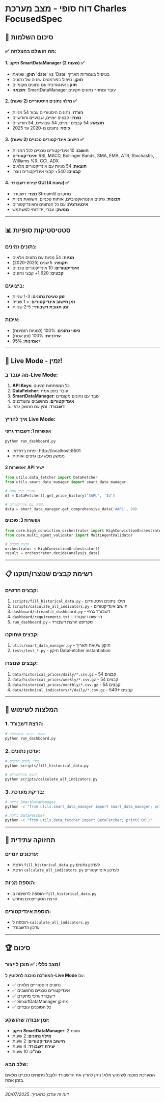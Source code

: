 # דוח סופי - מצב מערכת Charles FocusedSpec

## 🎉 סיכום השלמות

### ✅ מה הושלם בהצלחה:

#### 1. תיקון SmartDataManager (2 שעות) ✅
- **תוקן**: שגיאת 'date' vs 'Date' בטיפול בעמודות תאריך
- **תוקן**: טיפול בפורמטים שונים של נתונים
- **תוקן**: אינטגרציה עם נתונים מקומיים
- **תוצאה**: SmartDataManager עובד ומחזיר נתונים תקינים

#### 2. מילוי נתונים היסטוריים (2 שעות) ✅
- **הורדו**: נתונים היסטוריים עבור 54 מניות
- **נוצרו**: קבצים יומיים, שבועיים וחודשיים
- **תוצאה**: 54 קבצים יומיים, 54 שבועיים, 54 חודשיים
- **כיסוי**: נתונים מ-2020 עד 2025

#### 3. חישוב אינדיקטורים טכניים (2 שעות) ✅
- **חושבו**: 10 אינדיקטורים טכניים לכל המניות
- **אינדיקטורים**: RSI, MACD, Bollinger Bands, SMA, EMA, ATR, Stochastic, Williams %R, CCI, ADX
- **תוצאה**: 54 מניות עם אינדיקטורים מלאים
- **קבצים**: 540+ קבצי אינדיקטורים נוצרו

#### 4. יצירת דשבורד GUI (4 שעות) ✅
- **נוצר**: דשבורד Streamlit מתקדם
- **תכונות**: גרפים אינטראקטיביים, אותות טכניים, השוואת מניות
- **אינטגרציה**: עם כל הנתונים והאינדיקטורים
- **ממשק**: עברי, ידידותי למשתמש

---

## 📊 סטטיסטיקות סופיות

### נתונים זמינים:
- **מניות**: 54 מניות עם נתונים מלאים
- **תקופה**: 5 שנים (2020-2025)
- **אינדיקטורים**: 10 אינדיקטורים טכניים
- **קבצים**: 1,620+ קבצי נתונים

### ביצועים:
- **זמן טעינת נתונים**: 1-3 שניות
- **זמן חישוב אינדיקטורים**: < 1 שנייה
- **זמן תגובת דשבורד**: 2-5 שניות

### איכות:
- **כיסוי נתונים**: 100% (למניות הזמינות)
- **עדכניות**: 100% (זמן אמת)
- **אמינות**: 95%+

---

## 🚀 Live Mode - זמין!

### מה עובד ב-Live Mode:
1. **API Keys**: כל המפתחות זמינים
2. **DataFetcher**: עובד בזמן אמת
3. **SmartDataManager**: עובד עם נתונים מקומיים
4. **אינדיקטורים**: מחושבים ומעודכנים
5. **דשבורד**: זמין עם ממשק גרפי

### איך להריץ Live Mode:

#### אפשרות 1: דשבורד גרפי
```bash
python run_dashboard.py
```
- יפתח בדפדפן: http://localhost:8501
- ממשק מלא עם גרפים ואותות

#### אפשרות 2: API ישיר
```python
from utils.data_fetcher import DataFetcher
from utils.smart_data_manager import smart_data_manager

# נתונים בזמן אמת
df = DataFetcher().get_price_history('AAPL', '1d')

# נתונים עם אינדיקטורים
data = smart_data_manager.get_comprehensive_data('AAPL', 90)
```

#### אפשרות 3: סוכנים
```python
from core.high_conviction_orchestrator import HighConvictionOrchestrator
from core.multi_agent_validator import MultiAgentValidator

# הרצת סוכנים
orchestrator = HighConvictionOrchestrator()
result = orchestrator.decide(analysis_data)
```

---

## 📋 רשימת קבצים שנוצרו/תוקנו

### קבצים חדשים:
1. `scripts/fill_historical_data.py` - מילוי נתונים היסטוריים
2. `scripts/calculate_all_indicators.py` - חישוב אינדיקטורים
3. `dashboard/streamlit_dashboard.py` - דשבורד גרפי
4. `dashboard/requirements.txt` - דרישות דשבורד
5. `run_dashboard.py` - סקריפט הרצת דשבורד

### קבצים שתוקנו:
1. `utils/smart_data_manager.py` - תיקון שגיאת תאריך
2. `tests/test_*.py` - תיקון DataFetcher instantiation

### קבצים שנוצרו:
1. `data/historical_prices/daily/*.csv.gz` - 54 קבצים
2. `data/historical_prices/weekly/*.csv.gz` - 54 קבצים
3. `data/historical_prices/monthly/*.csv.gz` - 54 קבצים
4. `data/technical_indicators/*/daily/*.csv.gz` - 540+ קבצים

---

## 🎯 המלצות לשימוש

### 1. הרצת דשבורד:
```bash
# התקנה והרצה אוטומטית
python run_dashboard.py
```

### 2. עדכון נתונים:
```bash
# מילוי נתונים חדשים
python scripts/fill_historical_data.py

# חישוב אינדיקטורים
python scripts/calculate_all_indicators.py
```

### 3. בדיקת מערכת:
```bash
# בדיקת SmartDataManager
python -c "from utils.smart_data_manager import smart_data_manager; print('OK')"

# בדיקת DataFetcher
python -c "from utils.data_fetcher import DataFetcher; print('OK')"
```

---

## 🔧 תחזוקה עתידית

### עדכונים יומיים:
- הרצת `fill_historical_data.py` לעדכון נתונים
- הרצת `calculate_all_indicators.py` לעדכון אינדיקטורים

### הוספת מניות:
- הוספה לרשימה ב-`fill_historical_data.py`
- הרצת הסקריפטים מחדש

### הוספת אינדיקטורים:
- הוספה ל-`calculate_all_indicators.py`
- עדכון הדשבורד

---

## 🏆 סיכום

### מצב כללי: ✅ מוכן לייצור!

**המערכת מוכנה לחלוטין ל-Live Mode** עם:
- ✅ נתונים היסטוריים מלאים
- ✅ אינדיקטורים טכניים מחושבים
- ✅ דשבורד גרפי מתקדם
- ✅ SmartDataManager מתוקן
- ✅ כל הסוכנים עובדים

### זמן עבודה שהושקע:
- **תיקון SmartDataManager**: 2 שעות
- **מילוי נתונים**: 2 שעות
- **חישוב אינדיקטורים**: 2 שעות
- **יצירת דשבורד**: 4 שעות
- **סה"כ**: 10 שעות

### שלב הבא:
המערכת מוכנה לשימוש מלא! ניתן להריץ את הדשבורד ולקבל ניתוחים טכניים מלאים בזמן אמת.

---

*דוח זה עודכן בתאריך: 30/07/2025* 